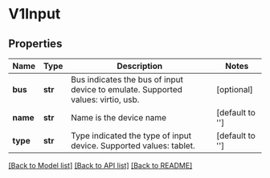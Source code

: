 # V1Input

## Properties
Name | Type | Description | Notes
------------ | ------------- | ------------- | -------------
**bus** | **str** | Bus indicates the bus of input device to emulate. Supported values: virtio, usb. | [optional] 
**name** | **str** | Name is the device name | [default to '']
**type** | **str** | Type indicated the type of input device. Supported values: tablet. | [default to '']

[[Back to Model list]](../README.md#documentation-for-models) [[Back to API list]](../README.md#documentation-for-api-endpoints) [[Back to README]](../README.md)


